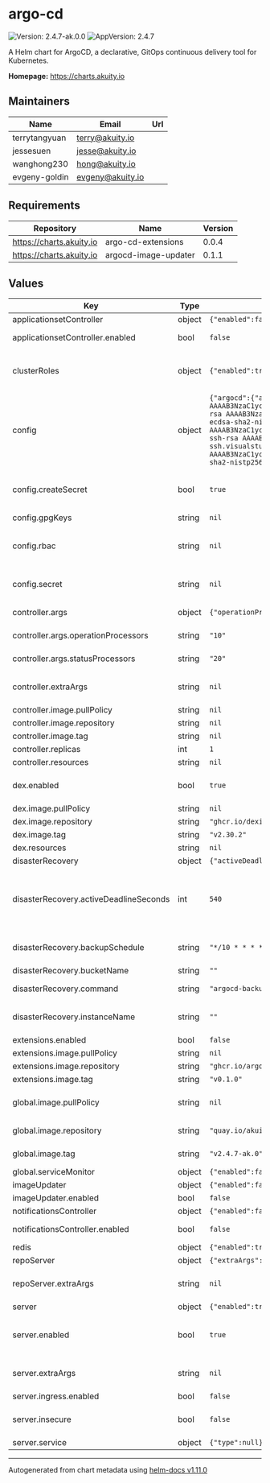 # argo-cd

![Version: 2.4.7-ak.0.0](https://img.shields.io/badge/Version-2.4.7--ak.0.0-informational?style=flat-square) ![AppVersion: 2.4.7](https://img.shields.io/badge/AppVersion-2.4.7-informational?style=flat-square)

A Helm chart for ArgoCD, a declarative, GitOps continuous delivery tool for Kubernetes.

**Homepage:** <https://charts.akuity.io>

## Maintainers

| Name | Email | Url |
| ---- | ------ | --- |
| terrytangyuan | <terry@akuity.io> |  |
| jessesuen | <jesse@akuity.io> |  |
| wanghong230 | <hong@akuity.io> |  |
| evgeny-goldin | <evgeny@akuity.io> |  |

## Requirements

| Repository | Name | Version |
|------------|------|---------|
| https://charts.akuity.io | argo-cd-extensions | 0.0.4 |
| https://charts.akuity.io | argocd-image-updater | 0.1.1 |

## Values

| Key | Type | Default | Description |
|-----|------|---------|-------------|
| applicationsetController | object | `{"enabled":false,"image":{"pullPolicy":null,"repository":null,"tag":null}}` | ApplicationSet Controller |
| applicationsetController.enabled | bool | `false` | Whether to enable ApplicationSet Controller |
| clusterRoles | object | `{"enabled":true}` | Installs necessary ClusterRoles to allow Argo CD to deploy to the same cluster Argo CD is installed in |
| config | object | `{"argocd":{"application.resourceTrackingMethod":"annotation"},"createSecret":true,"gpgKeys":null,"params":null,"rbac":null,"secret":null,"sshKnownHosts":{"additional":"","default":"bitbucket.org ssh-rsa AAAAB3NzaC1yc2EAAAABIwAAAQEAubiN81eDcafrgMeLzaFPsw2kNvEcqTKl/VqLat/MaB33pZy0y3rJZtnqwR2qOOvbwKZYKiEO1O6VqNEBxKvJJelCq0dTXWT5pbO2gDXC6h6QDXCaHo6pOHGPUy+YBaGQRGuSusMEASYiWunYN0vCAI8QaXnWMXNMdFP3jHAJH0eDsoiGnLPBlBp4TNm6rYI74nMzgz3B9IikW4WVK+dc8KZJZWYjAuORU3jc1c/NPskD2ASinf8v3xnfXeukU0sJ5N6m5E8VLjObPEO+mN2t/FZTMZLiFqPWc/ALSqnMnnhwrNi2rbfg/rd/IpL8Le3pSBne8+seeFVBoGqzHM9yXw==\ngithub.com ssh-rsa AAAAB3NzaC1yc2EAAAABIwAAAQEAq2A7hRGmdnm9tUDbO9IDSwBK6TbQa+PXYPCPy6rbTrTtw7PHkccKrpp0yVhp5HdEIcKr6pLlVDBfOLX9QUsyCOV0wzfjIJNlGEYsdlLJizHhbn2mUjvSAHQqZETYP81eFzLQNnPHt4EVVUh7VfDESU84KezmD5QlWpXLmvU31/yMf+Se8xhHTvKSCZIFImWwoG6mbUoWf9nzpIoaSjB+weqqUUmpaaasXVal72J+UX2B+2RPW3RcT0eOzQgqlJL3RKrTJvdsjE3JEAvGq3lGHSZXy28G3skua2SmVi/w4yCE6gbODqnTWlg7+wC604ydGXA8VJiS5ap43JXiUFFAaQ==\ngitlab.com ecdsa-sha2-nistp256 AAAAE2VjZHNhLXNoYTItbmlzdHAyNTYAAAAIbmlzdHAyNTYAAABBBFSMqzJeV9rUzU4kWitGjeR4PWSa29SPqJ1fVkhtj3Hw9xjLVXVYrU9QlYWrOLXBpQ6KWjbjTDTdDkoohFzgbEY=\ngitlab.com ssh-ed25519 AAAAC3NzaC1lZDI1NTE5AAAAIAfuCHKVTjquxvt6CM6tdG4SLp1Btn/nOeHHE5UOzRdf\ngitlab.com ssh-rsa AAAAB3NzaC1yc2EAAAADAQABAAABAQCsj2bNKTBSpIYDEGk9KxsGh3mySTRgMtXL583qmBpzeQ+jqCMRgBqB98u3z++J1sKlXHWfM9dyhSevkMwSbhoR8XIq/U0tCNyokEi/ueaBMCvbcTHhO7FcwzY92WK4Yt0aGROY5qX2UKSeOvuP4D6TPqKF1onrSzH9bx9XUf2lEdWT/ia1NEKjunUqu1xOB/StKDHMoX4/OKyIzuS0q/T1zOATthvasJFoPrAjkohTyaDUz2LN5JoH839hViyEG82yB+MjcFV5MU3N1l1QL3cVUCh93xSaua1N85qivl+siMkPGbO5xR/En4iEY6K2XPASUEMaieWVNTRCtJ4S8H+9\nssh.dev.azure.com ssh-rsa AAAAB3NzaC1yc2EAAAADAQABAAABAQC7Hr1oTWqNqOlzGJOfGJ4NakVyIzf1rXYd4d7wo6jBlkLvCA4odBlL0mDUyZ0/QUfTTqeu+tm22gOsv+VrVTMk6vwRU75gY/y9ut5Mb3bR5BV58dKXyq9A9UeB5Cakehn5Zgm6x1mKoVyf+FFn26iYqXJRgzIZZcZ5V6hrE0Qg39kZm4az48o0AUbf6Sp4SLdvnuMa2sVNwHBboS7EJkm57XQPVU3/QpyNLHbWDdzwtrlS+ez30S3AdYhLKEOxAG8weOnyrtLJAUen9mTkol8oII1edf7mWWbWVf0nBmly21+nZcmCTISQBtdcyPaEno7fFQMDD26/s0lfKob4Kw8H\nvs-ssh.visualstudio.com ssh-rsa AAAAB3NzaC1yc2EAAAADAQABAAABAQC7Hr1oTWqNqOlzGJOfGJ4NakVyIzf1rXYd4d7wo6jBlkLvCA4odBlL0mDUyZ0/QUfTTqeu+tm22gOsv+VrVTMk6vwRU75gY/y9ut5Mb3bR5BV58dKXyq9A9UeB5Cakehn5Zgm6x1mKoVyf+FFn26iYqXJRgzIZZcZ5V6hrE0Qg39kZm4az48o0AUbf6Sp4SLdvnuMa2sVNwHBboS7EJkm57XQPVU3/QpyNLHbWDdzwtrlS+ez30S3AdYhLKEOxAG8weOnyrtLJAUen9mTkol8oII1edf7mWWbWVf0nBmly21+nZcmCTISQBtdcyPaEno7fFQMDD26/s0lfKob4Kw8H\ngithub.com ecdsa-sha2-nistp256 AAAAE2VjZHNhLXNoYTItbmlzdHAyNTYAAAAIbmlzdHAyNTYAAABBBEmKSENjQEezOmxkZMy7opKgwFB9nkt5YRrYMjNuG5N87uRgg6CLrbo5wAdT/y6v0mKV0U2w0WZ2YB/++Tpockg=\ngithub.com ssh-ed25519 AAAAC3NzaC1lZDI1NTE5AAAAIOMqqnkVzrm0SdG6UOoqKLsabgH5C9okWi0dh2l9GKJl\n"},"tlsCerts":null}` | Argo Configuration |
| config.createSecret | bool | `true` | Disable creation of the argocd-secret (e.g. if it managed elsewhere SealedSecret / ExternalSecret) |
| config.gpgKeys | string | `nil` | [GnuPG](https://argoproj.github.io/argo-cd/user-guide/gpg-verification/) keys to add to the key ring |
| config.rbac | string | `nil` | RBAC config. Reference https://github.com/argoproj/argo-cd/blob/master/docs/operator-manual/rbac.md |
| config.secret | string | `nil` | Contents of the argocd-secret with values managed in plaintext. Not to be used in production |
| controller.args | object | `{"operationProcessors":"10","statusProcessors":"20"}` | Argo controller commandline flags |
| controller.args.operationProcessors | string | `"10"` | Number of application operation processors |
| controller.args.statusProcessors | string | `"20"` | Number of application status processors |
| controller.extraArgs | string | `nil` | Additional command line arguments to pass to argocd-controller |
| controller.image.pullPolicy | string | `nil` |  |
| controller.image.repository | string | `nil` |  |
| controller.image.tag | string | `nil` |  |
| controller.replicas | int | `1` |  |
| controller.resources | string | `nil` |  |
| dex.enabled | bool | `true` | Enbable or disables dex. Can be disabled if using native OAuth provider |
| dex.image.pullPolicy | string | `nil` |  |
| dex.image.repository | string | `"ghcr.io/dexidp/dex"` |  |
| dex.image.tag | string | `"v2.30.2"` |  |
| dex.resources | string | `nil` |  |
| disasterRecovery | object | `{"activeDeadlineSeconds":540,"backupSchedule":"*/10 * * * *","bucketName":"","command":"argocd-backup.sh","enabled":false,"image":{"pullPolicy":null,"repository":null,"tag":null},"instanceName":""}` | Disaster recovery configurations |
| disasterRecovery.activeDeadlineSeconds | int | `540` | Limits the maxium runtime when performing backup. This must be within the backup schedule. For example, we might want to limit this to 9-minutes if we run backups every 10 minutes |
| disasterRecovery.backupSchedule | string | `"*/10 * * * *"` | The cron schedule to perform backup. Recommend no more frequent than 10 minutes |
| disasterRecovery.bucketName | string | `""` | Bucket name to send backup to |
| disasterRecovery.command | string | `"argocd-backup.sh"` | The command to run backup (useful for testing) |
| disasterRecovery.instanceName | string | `""` | Unique name for this argocd instance incorporated to the backup filename |
| extensions.enabled | bool | `false` |  |
| extensions.image.pullPolicy | string | `nil` |  |
| extensions.image.repository | string | `"ghcr.io/argoproj-labs/argocd-extensions"` |  |
| extensions.image.tag | string | `"v0.1.0"` |  |
| global.image.pullPolicy | string | `nil` | If defined, an image pull policy will be applied to all ArgoCD deployments |
| global.image.repository | string | `"quay.io/akuity/argocd"` | If defined, a repository applied to all ArgoCD deployments |
| global.image.tag | string | `"v2.4.7-ak.0"` | If defined, a tag applied to all ArgoCD deployments |
| global.serviceMonitor | object | `{"enabled":false}` | Enable service monitor |
| imageUpdater | object | `{"enabled":false,"image":{"pullPolicy":null,"repository":"argoprojlabs/argocd-image-updater","tag":"v0.11.3"}}` | Image Updater |
| imageUpdater.enabled | bool | `false` | Whether to enable image updater |
| notificationsController | object | `{"enabled":false}` | Notifications Controller |
| notificationsController.enabled | bool | `false` | Whether to enable Notifications Controller |
| redis | object | `{"enabled":true,"haProxyImage":{"repository":"haproxy","tag":"2.0.25-alpine"},"image":{"pullPolicy":null,"repository":"redis","tag":"7.0.0-alpine"},"resources":null}` | Redis configurations |
| repoServer | object | `{"extraArgs":null,"image":{"pullPolicy":null,"repository":null,"tag":null},"replicas":2,"resources":null}` | Repo Server |
| repoServer.extraArgs | string | `nil` | Additional command line arguments to pass to argocd-repo-server |
| server | object | `{"enabled":true,"extraArgs":null,"image":{"pullPolicy":null,"repository":null,"tag":null},"ingress":{"annotations":{},"className":"","enabled":false,"host":"argocd.example.com","tls":{"enabled":false,"secretName":null}},"insecure":false,"replicas":2,"resources":null,"service":{"type":null}}` | Argo Server configuration |
| server.enabled | bool | `true` | Enables argocd-server. Can be disabled if API/UI is not needed (e.g. accessed via `argocd admin dashboard`) |
| server.extraArgs | string | `nil` | Additional command line arguments to pass to argocd-server |
| server.ingress.enabled | bool | `false` | Enable creation of Ingress object |
| server.insecure | bool | `false` | Disables TLS on the server. May be necessary for ingress controllers or service meshes |
| server.service | object | `{"type":null}` | Server service configuration |

----------------------------------------------
Autogenerated from chart metadata using [helm-docs v1.11.0](https://github.com/norwoodj/helm-docs/releases/v1.11.0)
